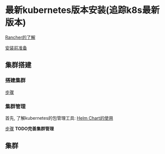 # 最新kubernetes版本安装(追踪k8s最新版本)

[Rancher的了解](../Rancher/README.md)

[安装前准备](prepare/README.md)

## 集群搭建

### 搭建集群
[步骤](cluster%20build/README.md)

### 集群管理
首先, 了解kubernetes的包管理工具: [Helm Chart的使用](../Helm/README.md)

[步骤](admin/README.md)
**TODO完善集群管理**

## 集群
